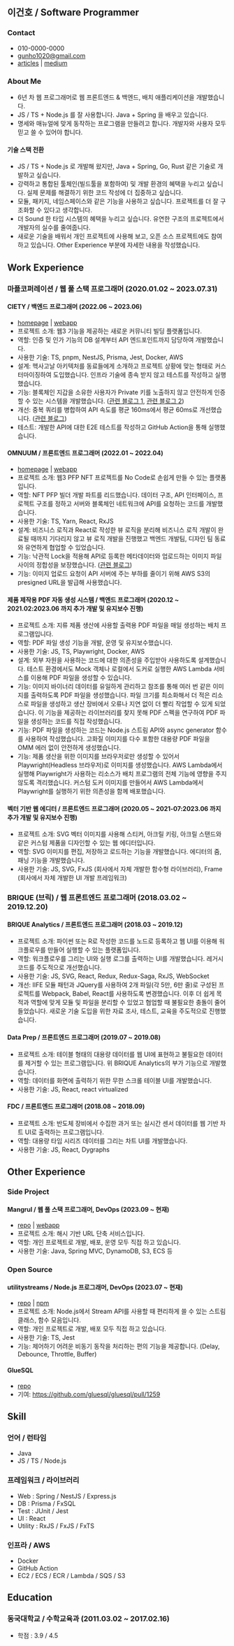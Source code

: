 ## 이건호 / Software Programmer

### Contact

- 010-0000-0000
- gunho1020@gmail.com
- [articles](https://github.com/daengdaengLee/articles) | [medium](https://medium.com/@daengdaenglee/lists)

### About Me

- 6년 차 웹 프로그래머로 웹 프론트엔드 & 백엔드, 배치 애플리케이션을 개발했습니다.
- JS / TS + Node.js 를 잘 사용합니다. Java + Spring 을 배우고 있습니다.
- 명세와 매뉴얼에 맞게 동작하는 프로그램을 만들려고 합니다. 개발자와 사용자 모두 믿고 쓸 수 있어야 합니다.

#### 기술 스택 전환

- JS / TS + Node.js 로 개발해 왔지만, Java + Spring, Go, Rust 같은 기술로 개발하고 싶습니다.
- 강력하고 통합된 툴체인(빌드툴을 포함하여) 및 개발 환경의 혜택을 누리고 싶습니다. 실제 문제를 해결하기 위한 코드 작성에 더 집중하고 싶습니다.
- 모듈, 패키지, 네임스페이스와 같은 기능을 사용하고 싶습니다. 프로젝트를 더 잘 구조화할 수 있다고 생각합니다.
- 더 Sound 한 타입 시스템의 혜택을 누리고 싶습니다. 유연한 구조의 프로젝트에서 개발자의 실수를 줄여줍니다.
- 새로운 기술을 배워서 개인 프로젝트에 사용해 보고, 오픈 소스 프로젝트에도 참여하고 있습니다. Other Experience 부분에 자세한 내용을 작성했습니다.

## Work Experience

### 마플코퍼레이션 / 웹 풀 스택 프로그래머 (2020.01.02 ~ 2023.07.31)

#### CIETY / 백엔드 프로그래머 (2022.06 ~ 2023.06)

- [homepage](https://www.ciety.xyz/) | [webapp](https://ciety.xyz/login)
- 프로젝트 소개: 웹3 기능을 제공하는 새로운 커뮤니티 빌딩 플랫폼입니다.
- 역할: 인증 및 인가 기능의 DB 설계부터 API 엔드포인트까지 담당하여 개발했습니다.
- 사용한 기술: TS, pnpm, NestJS, Prisma, Jest, Docker, AWS
- 설계: 헥사고날 아키텍처를 동료들에게 소개하고 프로젝트 상황에 맞는 형태로 커스터마이징하여 도입했습니다.
  인프라 기술에 종속 받지 않고 테스트를 작성하고 실행했습니다.
- 기능: 블록체인 지갑을 소유한 사용자가 Private 키를 노출하지 않고 안전하게 인증할 수 있는 시스템을 개발했습니다.
  ([관련 블로그 1](https://medium.com/@daengdaenglee/%EC%95%88%EC%A0%84%ED%95%98%EA%B2%8C-%EC%9D%B4%EB%8D%94%EB%A6%AC%EC%9B%80-%EC%A7%80%EA%B0%91-%EC%A3%BC%EC%9D%B8-%EC%9D%B8%EC%A6%9D%ED%95%98%EA%B8%B0-63d8b37df0f0),
  [관련 블로그 2](https://medium.com/@daengdaenglee/%EB%AA%A8%EB%B0%94%EC%9D%BC-%EB%A9%94%ED%83%80%EB%A7%88%EC%8A%A4%ED%81%AC-%EC%95%B1%EC%9C%BC%EB%A1%9C-%EC%A7%80%EA%B0%91-%EC%A3%BC%EC%9D%B8-%EC%9D%B8%EC%A6%9D%ED%95%98%EA%B8%B0-8f10a34e7ed4))
- 개선: 중복 쿼리를 병합하여 API 속도를 평균 160ms에서 평균 60ms로 개선했습니다.
  ([관련 블로그](https://medium.com/@daengdaenglee/prisma-%EC%A1%B0%ED%9A%8C-%EC%B5%9C%EC%A0%81%ED%99%94-e17043266739))
- 테스트: 개발한 API에 대한 E2E 테스트를 작성하고 GitHub Action을 통해 실행했습니다.

#### OMNUUM / 프론트엔드 프로그래머 (2022.01 ~ 2022.04)

- [homepage](https://omnuum.io/) | [webapp](https://studio.omnuum.io/)
- 프로젝트 소개: 웹3 PFP NFT 프로젝트를 No Code로 손쉽게 만들 수 있는 플랫폼입니다.
- 역할: NFT PFP 빌더 개발 파트를 리드했습니다.
  데이터 구조, API 인터페이스, 프로젝트 구조를 정하고 서버와 블록체인 네트워크에 API를 요청하는 코드를 개발했습니다.
- 사용한 기술: TS, Yarn, React, RxJS
- 설계: 비즈니스 로직과 React로 작성한 뷰 로직을 분리해 비즈니스 로직 개발이 완료될 때까지 기다리지 않고 뷰 로직 개발을 진행했고
  백엔드 개발팀, 디자인 팀 동료와 유연하게 협업할 수 있었습니다.
- 기능: 낙관적 Lock을 적용해 API로 등록한 메타데이터와 업로드하는 이미지 파일 사이의 정합성을 보장했습니다.
  ([관련 블로그](https://medium.com/@daengdaenglee/%EB%82%99%EA%B4%80%EC%A0%81-lock-%ED%86%BA%EC%95%84%EB%B3%B4%EA%B8%B0-f9210bc1c7aa))
- 기능: 이미지 업로드 요청이 API 서버에 주는 부하를 줄이기 위해 AWS S3의 presigned URL을 발급해 사용했습니다.

#### 제품 제작용 PDF 자동 생성 시스템 / 백엔드 프로그래머 (2020.12 ~ 2021.02:2023.06 까지 추가 개발 및 유지보수 진행)

- 프로젝트 소개: 지류 제품 생산에 사용할 출력용 PDF 파일을 매일 생성하는 배치 프로그램입니다.
- 역할: PDF 파일 생성 기능을 개발, 운영 및 유지보수했습니다.
- 사용한 기술: JS, TS, Playwright, Docker, AWS
- 설계: 외부 자원을 사용하는 코드에 대한 의존성을 주입받아 사용하도록 설계했습니다.
  테스트 환경에서도 Mock 객체나 로컬에서 도커로 실행한 AWS Lambda 서비스를 이용해 PDF 파일을 생성할 수 있습니다.
- 기능: 이미지 바이너리 데이터를 유일하게 관리하고 참조를 통해 여러 번 같은 이미지를 출력하도록 PDF 파일을 생성했습니다.
  파일 크기를 최소화해서 더 적은 리소스로 파일을 생성하고 생산 장비에서 오류나 지연 없이 더 빨리 작업할 수 있게 되었습니다.
  이 기능을 제공하는 라이브러리를 찾지 못해 PDF 스펙을 연구하여 PDF 파일을 생성하는 코드를 직접 작성했습니다.
- 기능: PDF 파일을 생성하는 코드는 Node.js 스트림 API와 async generator 함수를 사용하여 작성했습니다.
  고화질 이미지를 다수 포함한 대용량 PDF 파일을 OMM 에러 없이 안전하게 생성했습니다.
- 기능: 제품 생산을 위한 이미지를 브라우저로만 생성할 수 있어서 Playwright(Headless 브라우저)로 이미지를 생성했습니다.
  AWS Lambda에서 실행해 Playwright가 사용하는 리소스가 배치 프로그램의 전체 기능에 영향을 주지 않도록 격리했습니다.
  커스텀 도커 이미지를 만들어서 AWS Lambda에서 Playwright를 실행하기 위한 의존성을 함께 배포했습니다.

#### 벡터 기반 웹 에디터 / 프론트엔드 프로그래머 (2020.05 ~ 2021-07:2023.06 까지 추가 개발 및 유지보수 진행)

- 프로젝트 소개: SVG 벡터 이미지를 사용해 스티커, 아크릴 키링, 아크릴 스탠드와 같은 커스텀 제품을 디자인할 수 있는 웹 에디터입니다.
- 역할: SVG 이미지를 편집, 저장하고 로드하는 기능을 개발했습니다. 에디터의 줌, 패닝 기능을 개발했습니다.
- 사용한 기술: JS, SVG, FxJS (회사에서 자체 개발한 함수형 라이브러리), Frame (회사에서 자체 개발한 UI 개발 프레임워크)

### BRIQUE (브릭) / 웹 프론트엔드 프로그래머 (2018.03.02 ~ 2019.12.20)

#### BRIQUE Analytics / 프론트엔드 프로그래머 (2018.03 ~ 2019.12)

- 프로젝트 소개: 파이썬 또는 R로 작성한 코드를 노드로 등록하고 웹 UI를 이용해 워크플로우를 만들어 실행할 수 있는 플랫폼입니다.
- 역할: 워크플로우를 그리는 UI와 실행 로그를 출력하는 UI를 개발했습니다. 레거시 코드를 주도적으로 개선했습니다.
- 사용한 기술: JS, SVG, React, Redux, Redux-Saga, RxJS, WebSocket
- 개선: IIFE 모듈 패턴과 JQuery를 사용하여 2개 파일(각 5만, 6만 줄)로 구성된 프로젝트를 Webpack, Babel, React를 사용하도록 변경했습니다.
  이후 더 쉽게 목적과 역할에 맞게 모듈 및 파일을 분리할 수 있었고 협업할 때 불필요한 충돌이 줄어들었습니다.
  새로운 기술 도입을 위한 자료 조사, 테스트, 교육을 주도적으로 진행했습니다.

#### Data Prep / 프론트엔드 프로그래머 (2019.07 ~ 2019.08)

- 프로젝트 소개: 테이블 형태의 대용량 데이터를 웹 UI에 표현하고 불필요한 데이터를 제거할 수 있는 프로그램입니다. 위 BRIQUE Analytics의 부가 기능으로 개발했습니다.
- 역할: 데이터를 화면에 출력하기 위한 무한 스크롤 테이블 UI를 개발했습니다.
- 사용한 기술: JS, React, react virtualized

#### FDC / 프론트엔드 프로그래머 (2018.08 ~ 2018.09)

- 프로젝트 소개: 반도체 장비에서 수집한 과거 또는 실시간 센서 데이터를 웹 기반 차트 UI로 출력하는 프로그램입니다.
- 역할: 대용량 타임 시리즈 데이터를 그리는 차트 UI를 개발했습니다.
- 사용한 기술: JS, React, Dygraphs

## Other Experience

### Side Project

#### Mangrul / 웹 풀 스택 프로그래머, DevOps (2023.09 ~ 현재)

- [repo](https://github.com/daengdaengLee/mangurl) | [webapp](https://mangurl.net/app)
- 프로젝트 소개: 해시 기반 URL 단축 서비스입니다.
- 역할: 개인 프로젝트로 개발, 배포, 운영 모두 직접 하고 있습니다.
- 사용한 기술: Java, Spring MVC, DynamoDB, S3, ECS 등

### Open Source

#### utilitystreams / Node.js 프로그래머, DevOps (2023.07 ~ 현재)

- [repo](https://github.com/daengdaengLee/utilitystreams) | [npm](https://www.npmjs.com/package/utilitystreams)
- 프로젝트 소개: Node.js에서 Stream API를 사용할 때 편리하게 쓸 수 있는 스트림 클래스, 함수 모음입니다.
- 역할: 개인 프로젝트로 개발, 배포 모두 직접 하고 있습니다.
- 사용한 기술: TS, Jest
- 기능: 제어하기 어려운 비동기 동작을 처리하는 편의 기능을 제공합니다. (Delay, Debounce, Throttle, Buffer)

#### GlueSQL

- [repo](https://github.com/gluesql/gluesql)
- 기여: https://github.com/gluesql/gluesql/pull/1259

## Skill

### 언어 / 런타임

- Java
- JS / TS / Node.js

### 프레임워크 / 라이브러리

- Web : Spring / NestJS / Express.js
- DB : Prisma / FxSQL
- Test : JUnit / Jest
- UI : React
- Utility : RxJS / FxJS / FxTS

### 인프라 / AWS

- Docker
- GitHub Action
- EC2 / ECS / ECR / Lambda / SQS / S3

## Education

### 동국대학교 / 수학교육과 (2011.03.02 ~ 2017.02.16)

- 학점 : 3.9 / 4.5
